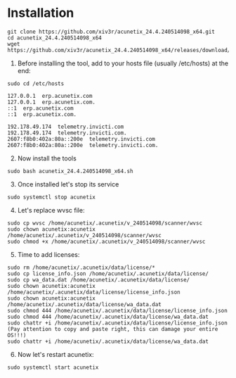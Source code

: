 
# Installation 

    git clone https://github.com/xiv3r/acunetix_24.4.240514098_x64.git
    cd acunetix_24.4.240514098_x64
    wget https://github.com/xiv3r/acunetix_24.4.240514098_x64/releases/download/v24.4.240514098/acunetix_24.4.240514098_x64.sh

1. Before installing the tool, add to your hosts file (usually /etc/hosts) at the end:
```
sudo cd /etc/hosts

127.0.0.1  erp.acunetix.com
127.0.0.1  erp.acunetix.com.
::1  erp.acunetix.com
::1  erp.acunetix.com.

192.178.49.174  telemetry.invicti.com
192.178.49.174  telemetry.invicti.com.
2607:f8b0:402a:80a::200e  telemetry.invicti.com
2607:f8b0:402a:80a::200e  telemetry.invicti.com.
```
2. Now install the tools

  `sudo bash acunetix_24.4.240514098_x64.sh`

3. Once installed let's stop its service

  `sudo systemctl stop acunetix`

4. Let's replace wvsc file:

```
sudo cp wvsc /home/acunetix/.acunetix/v_240514098/scanner/wvsc
sudo chown acunetix:acunetix /home/acunetix/.acunetix/v_240514098/scanner/wvsc
sudo chmod +x /home/acunetix/.acunetix/v_240514098/scanner/wvsc
```

5. Time to add licenses:

```
sudo rm /home/acunetix/.acunetix/data/license/*
sudo cp license_info.json /home/acunetix/.acunetix/data/license/
sudo cp wa_data.dat /home/acunetix/.acunetix/data/license/
sudo chown acunetix:acunetix /home/acunetix/.acunetix/data/license/license_info.json
sudo chown acunetix:acunetix /home/acunetix/.acunetix/data/license/wa_data.dat
sudo chmod 444 /home/acunetix/.acunetix/data/license/license_info.json
sudo chmod 444 /home/acunetix/.acunetix/data/license/wa_data.dat
sudo chattr +i /home/acunetix/.acunetix/data/license/license_info.json (Pay attention to copy and paste right, this can damage your entire  OS!!!)
sudo chattr +i /home/acunetix/.acunetix/data/license/wa_data.dat
```

6. Now let's restart acunetix:

  `sudo systemctl start acunetix`
